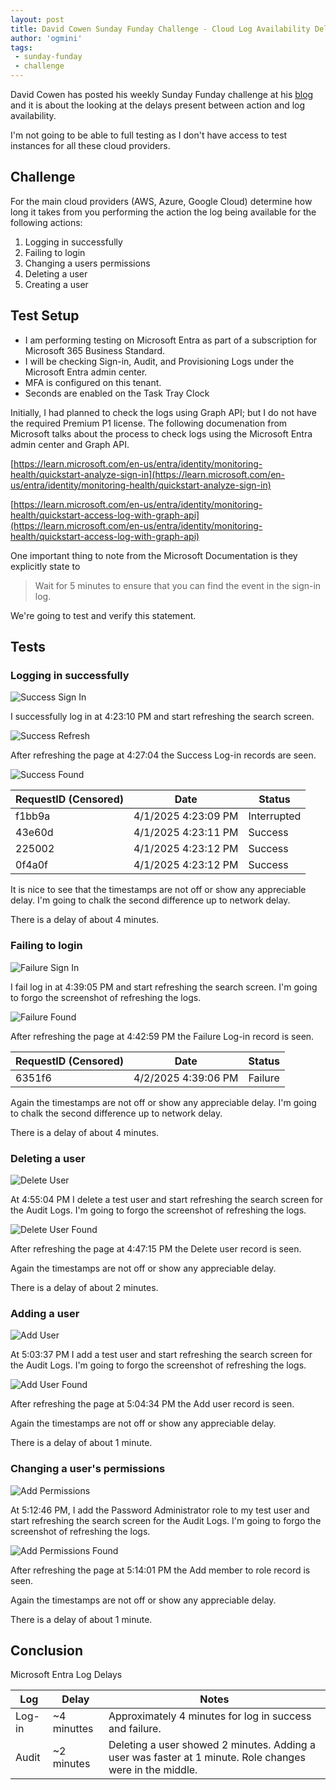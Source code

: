 ```yaml
---
layout: post
title: David Cowen Sunday Funday Challenge - Cloud Log Availability Delays
author: 'ogmini'
tags:
 - sunday-funday
 - challenge
---
```


David Cowen has posted his weekly Sunday Funday challenge at his [blog](https://www.hecfblog.com/2025/03/daily-blog-793-sunday-funday-33025.html) and it is about the looking at the delays present between action and log availability.

I'm not going to be able to full testing as I don't have access to test instances for all these cloud providers.

## Challenge

For the main cloud providers (AWS, Azure, Google Cloud) determine how long it takes from you performing the action the log being available for the following actions:

1. Logging in successfully
2. Failing to login
3. Changing a users permissions
4. Deleting a user
5. Creating a user

## Test Setup

- I am performing testing on Microsoft Entra as part of a subscription for Microsoft 365 Business Standard.
- I will be checking Sign-in, Audit, and Provisioning Logs under the Microsoft Entra admin center. 
- MFA is configured on this tenant.
- Seconds are enabled on the Task Tray Clock

Initially, I had planned to check the logs using Graph API; but I do not have the required Premium P1 license. The following documenation from Microsoft talks about the process to check logs using the Microsoft Entra admin center and Graph API.

[https://learn.microsoft.com/en-us/entra/identity/monitoring-health/quickstart-analyze-sign-in](https://learn.microsoft.com/en-us/entra/identity/monitoring-health/quickstart-analyze-sign-in)

[https://learn.microsoft.com/en-us/entra/identity/monitoring-health/quickstart-access-log-with-graph-api](https://learn.microsoft.com/en-us/entra/identity/monitoring-health/quickstart-access-log-with-graph-api)
  
One important thing to note from the Microsoft Documentation is they explicitly state to 
> Wait for 5 minutes to ensure that you can find the event in the sign-in log.

We're going to test and verify this statement.

## Tests

### Logging in successfully

![Success Sign In](/images/cloudlogdelays/Success-SignIn.png)

I successfully log in at 4:23:10 PM and start refreshing the search screen.

![Success Refresh](/images/cloudlogdelays/Success-Refresh.png)

After refreshing the page at 4:27:04 the Success Log-in records are seen. 

![Success Found](/images/cloudlogdelays/Success-Found.png)

| RequestID (Censored) | Date | Status |
| --- | --- | --- |
| f1bb9a | 4/1/2025 4:23:09 PM | Interrupted |
| 43e60d | 4/1/2025 4:23:11 PM | Success | 
| 225002 | 4/1/2025 4:23:12 PM | Success |
| 0f4a0f | 4/1/2025 4:23:12 PM | Success |

It is nice to see that the timestamps are not off or show any appreciable delay. I'm going to chalk the second difference up to network delay. 

There is a delay of about 4 minutes. 

### Failing to login

![Failure Sign In](/images/cloudlogdelays/Failure-SignIn.png)

I fail log in at 4:39:05 PM and start refreshing the search screen. I'm going to forgo the screenshot of refreshing the logs.

![Failure Found](/images/cloudlogdelays/Failure-Found.png)

After refreshing the page at 4:42:59 PM the Failure Log-in record is seen.

| RequestID (Censored) | Date | Status |
| --- | --- | --- |
| 6351f6 | 4/2/2025 4:39:06 PM | Failure |

Again the timestamps are not off or show any appreciable delay. I'm going to chalk the second difference up to network delay. 

There is a delay of about 4 minutes.

### Deleting a user

![Delete User](/images/cloudlogdelays/Delete-User.png)

At 4:55:04 PM I delete a test user and start refreshing the search screen for the Audit Logs. I'm going to forgo the screenshot of refreshing the logs.

![Delete User Found](/images/cloudlogdelays/Delete-User-Found.png)

After refreshing the page at 4:47:15 PM the Delete user record is seen.

Again the timestamps are not off or show any appreciable delay.

There is a delay of about 2 minutes.

### Adding a user

![Add User](/images/cloudlogdelays/Add-User.png)

At 5:03:37 PM I add a test user and start refreshing the search screen for the Audit Logs. I'm going to forgo the screenshot of refreshing the logs.

![Add User Found](/images/cloudlogdelays/Add-User-Found.png)

After refreshing the page at 5:04:34 PM the Add user record is seen.

Again the timestamps are not off or show any appreciable delay.

There is a delay of about 1 minute.

### Changing a user's permissions

![Add Permissions](/images/cloudlogdelays/Perms.png)

At 5:12:46 PM, I add the Password Administrator role to my test user and start refreshing the search screen for the Audit Logs. I'm going to forgo the screenshot of refreshing the logs.

![Add Permissions Found](/images/cloudlogdelays/Perms-Found.png)

After refreshing the page at 5:14:01 PM the Add member to role record is seen.

Again the timestamps are not off or show any appreciable delay.

There is a delay of about 1 minute.

## Conclusion

Microsoft Entra Log Delays

| Log | Delay | Notes |
| --- | --- | --- |
| Log-in | ~4 minuttes | Approximately 4 minutes for log in success and failure. |
| Audit | ~2 minutes | Deleting a user showed 2 minutes. Adding a user was faster at 1 minute. Role changes were in the middle. |